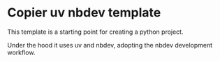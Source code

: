 # Copier uv nbdev template

This template is a starting point for creating a python project.

Under the hood it uses uv and nbdev, adopting the nbdev development workflow.

